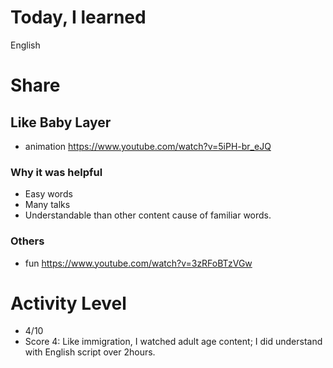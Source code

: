 # Today, I learned 
English

# Share
## Like Baby Layer
- animation https://www.youtube.com/watch?v=5iPH-br_eJQ

### Why it was helpful
- Easy words
- Many talks
- Understandable than other content cause of familiar words.

### Others
- fun https://www.youtube.com/watch?v=3zRFoBTzVGw

# Activity Level
- 4/10 
- Score 4: Like immigration, I watched adult age content; I did understand with English script over 2hours.
